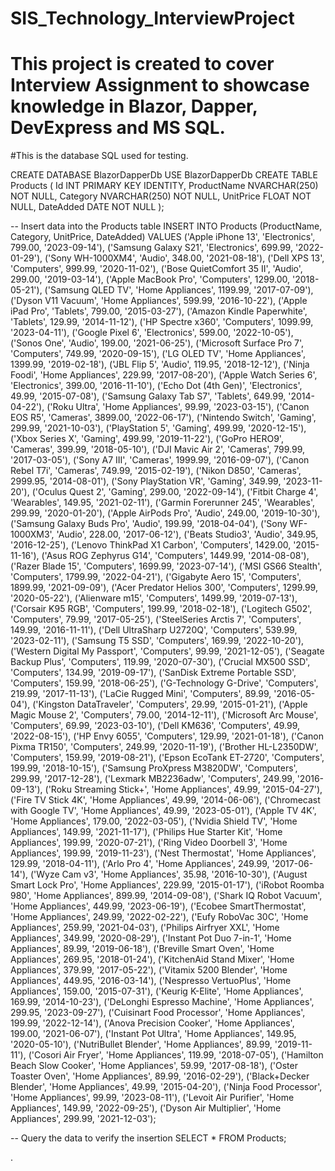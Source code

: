 # SIS_Technology_InterviewProject

# This project is created to cover Interview Assignment to showcase knowledge in Blazor, Dapper, DevExpress and MS SQL.

#This is the database SQL used for testing.

CREATE DATABASE BlazorDapperDb
USE BlazorDapperDb
CREATE TABLE Products (
    Id INT PRIMARY KEY IDENTITY,
    ProductName NVARCHAR(250) NOT NULL,
    Category NVARCHAR(250) NOT NULL,
    UnitPrice FLOAT NOT NULL,
    DateAdded DATE NOT NULL
);

-- Insert data into the Products table
INSERT INTO Products (ProductName, Category, UnitPrice, DateAdded) VALUES
('Apple iPhone 13', 'Electronics', 799.00, '2023-09-14'),
('Samsung Galaxy S21', 'Electronics', 699.99, '2022-01-29'),
('Sony WH-1000XM4', 'Audio', 348.00, '2021-08-18'),
('Dell XPS 13', 'Computers', 999.99, '2020-11-02'),
('Bose QuietComfort 35 II', 'Audio', 299.00, '2019-03-14'),
('Apple MacBook Pro', 'Computers', 1299.00, '2018-05-21'),
('Samsung QLED TV', 'Home Appliances', 1199.99, '2017-07-09'),
('Dyson V11 Vacuum', 'Home Appliances', 599.99, '2016-10-22'),
('Apple iPad Pro', 'Tablets', 799.00, '2015-03-27'),
('Amazon Kindle Paperwhite', 'Tablets', 129.99, '2014-11-12'),
('HP Spectre x360', 'Computers', 1099.99, '2023-04-11'),
('Google Pixel 6', 'Electronics', 599.00, '2022-10-05'),
('Sonos One', 'Audio', 199.00, '2021-06-25'),
('Microsoft Surface Pro 7', 'Computers', 749.99, '2020-09-15'),
('LG OLED TV', 'Home Appliances', 1399.99, '2019-02-18'),
('JBL Flip 5', 'Audio', 119.95, '2018-12-12'),
('Ninja Foodi', 'Home Appliances', 229.99, '2017-08-20'),
('Apple Watch Series 6', 'Electronics', 399.00, '2016-11-10'),
('Echo Dot (4th Gen)', 'Electronics', 49.99, '2015-07-08'),
('Samsung Galaxy Tab S7', 'Tablets', 649.99, '2014-04-22'),
('Roku Ultra', 'Home Appliances', 99.99, '2023-03-15'),
('Canon EOS R5', 'Cameras', 3899.00, '2022-06-17'),
('Nintendo Switch', 'Gaming', 299.99, '2021-10-03'),
('PlayStation 5', 'Gaming', 499.99, '2020-12-15'),
('Xbox Series X', 'Gaming', 499.99, '2019-11-22'),
('GoPro HERO9', 'Cameras', 399.99, '2018-05-10'),
('DJI Mavic Air 2', 'Cameras', 799.99, '2017-03-05'),
('Sony A7 III', 'Cameras', 1999.99, '2016-09-07'),
('Canon Rebel T7i', 'Cameras', 749.99, '2015-02-19'),
('Nikon D850', 'Cameras', 2999.95, '2014-08-01'),
('Sony PlayStation VR', 'Gaming', 349.99, '2023-11-20'),
('Oculus Quest 2', 'Gaming', 299.00, '2022-09-14'),
('Fitbit Charge 4', 'Wearables', 149.95, '2021-02-11'),
('Garmin Forerunner 245', 'Wearables', 299.99, '2020-01-20'),
('Apple AirPods Pro', 'Audio', 249.00, '2019-10-30'),
('Samsung Galaxy Buds Pro', 'Audio', 199.99, '2018-04-04'),
('Sony WF-1000XM3', 'Audio', 228.00, '2017-06-12'),
('Beats Studio3', 'Audio', 349.95, '2016-12-25'),
('Lenovo ThinkPad X1 Carbon', 'Computers', 1429.00, '2015-11-16'),
('Asus ROG Zephyrus G14', 'Computers', 1449.99, '2014-08-08'),
('Razer Blade 15', 'Computers', 1699.99, '2023-07-14'),
('MSI GS66 Stealth', 'Computers', 1799.99, '2022-04-21'),
('Gigabyte Aero 15', 'Computers', 1899.99, '2021-09-09'),
('Acer Predator Helios 300', 'Computers', 1299.99, '2020-05-22'),
('Alienware m15', 'Computers', 1499.99, '2019-07-13'),
('Corsair K95 RGB', 'Computers', 199.99, '2018-02-18'),
('Logitech G502', 'Computers', 79.99, '2017-05-25'),
('SteelSeries Arctis 7', 'Computers', 149.99, '2016-11-11'),
('Dell UltraSharp U2720Q', 'Computers', 539.99, '2023-02-11'),
('Samsung T5 SSD', 'Computers', 169.99, '2022-10-20'),
('Western Digital My Passport', 'Computers', 99.99, '2021-12-05'),
('Seagate Backup Plus', 'Computers', 119.99, '2020-07-30'),
('Crucial MX500 SSD', 'Computers', 134.99, '2019-09-17'),
('SanDisk Extreme Portable SSD', 'Computers', 159.99, '2018-06-25'),
('G-Technology G-Drive', 'Computers', 219.99, '2017-11-13'),
('LaCie Rugged Mini', 'Computers', 89.99, '2016-05-04'),
('Kingston DataTraveler', 'Computers', 29.99, '2015-01-21'),
('Apple Magic Mouse 2', 'Computers', 79.00, '2014-12-11'),
('Microsoft Arc Mouse', 'Computers', 69.99, '2023-03-10'),
('Dell KM636', 'Computers', 49.99, '2022-08-15'),
('HP Envy 6055', 'Computers', 129.99, '2021-01-18'),
('Canon Pixma TR150', 'Computers', 249.99, '2020-11-19'),
('Brother HL-L2350DW', 'Computers', 159.99, '2019-08-21'),
('Epson EcoTank ET-2720', 'Computers', 199.99, '2018-10-15'),
('Samsung ProXpress M3820DW', 'Computers', 299.99, '2017-12-28'),
('Lexmark MB2236adw', 'Computers', 249.99, '2016-09-13'),
('Roku Streaming Stick+', 'Home Appliances', 49.99, '2015-04-27'),
('Fire TV Stick 4K', 'Home Appliances', 49.99, '2014-06-06'),
('Chromecast with Google TV', 'Home Appliances', 49.99, '2023-05-01'),
('Apple TV 4K', 'Home Appliances', 179.00, '2022-03-05'),
('Nvidia Shield TV', 'Home Appliances', 149.99, '2021-11-17'),
('Philips Hue Starter Kit', 'Home Appliances', 199.99, '2020-07-21'),
('Ring Video Doorbell 3', 'Home Appliances', 199.99, '2019-11-23'),
('Nest Thermostat', 'Home Appliances', 129.99, '2018-04-11'),
('Arlo Pro 4', 'Home Appliances', 249.99, '2017-06-14'),
('Wyze Cam v3', 'Home Appliances', 35.98, '2016-10-30'),
('August Smart Lock Pro', 'Home Appliances', 229.99, '2015-01-17'),
('iRobot Roomba 980', 'Home Appliances', 899.99, '2014-09-08'),
('Shark IQ Robot Vacuum', 'Home Appliances', 449.99, '2023-06-19'),
('Ecobee SmartThermostat', 'Home Appliances', 249.99, '2022-02-22'),
('Eufy RoboVac 30C', 'Home Appliances', 259.99, '2021-04-03'),
('Philips Airfryer XXL', 'Home Appliances', 349.99, '2020-08-29'),
('Instant Pot Duo 7-in-1', 'Home Appliances', 89.99, '2019-06-18'),
('Breville Smart Oven', 'Home Appliances', 269.95, '2018-01-24'),
('KitchenAid Stand Mixer', 'Home Appliances', 379.99, '2017-05-22'),
('Vitamix 5200 Blender', 'Home Appliances', 449.95, '2016-03-14'),
('Nespresso VertuoPlus', 'Home Appliances', 159.00, '2015-07-31'),
('Keurig K-Elite', 'Home Appliances', 169.99, '2014-10-23'),
('DeLonghi Espresso Machine', 'Home Appliances', 299.95, '2023-09-27'),
('Cuisinart Food Processor', 'Home Appliances', 199.99, '2022-12-14'),
('Anova Precision Cooker', 'Home Appliances', 199.00, '2021-06-07'),
('Instant Pot Ultra', 'Home Appliances', 149.95, '2020-05-10'),
('NutriBullet Blender', 'Home Appliances', 89.99, '2019-11-11'),
('Cosori Air Fryer', 'Home Appliances', 119.99, '2018-07-05'),
('Hamilton Beach Slow Cooker', 'Home Appliances', 59.99, '2017-08-18'),
('Oster Toaster Oven', 'Home Appliances', 89.99, '2016-02-29'),
('Black+Decker Blender', 'Home Appliances', 49.99, '2015-04-20'),
('Ninja Food Processor', 'Home Appliances', 99.99, '2023-08-11'),
('Levoit Air Purifier', 'Home Appliances', 149.99, '2022-09-25'),
('Dyson Air Multiplier', 'Home Appliances', 299.99, '2021-12-03');

-- Query the data to verify the insertion
SELECT * FROM Products;

.